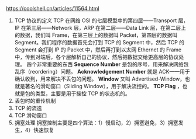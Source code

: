 https://coolshell.cn/articles/11564.html

1. TCP 协议的定义
   TCP 在网络 OSI 的七层模型中的第四层——Transport 层，IP 在第三层——Network 层，ARP 在第二层——Data Link 层，在第二层上的数据，我们叫 Frame，在第三层上的数据叫 Packet，第四层的数据叫 Segment。我们程序的数据首先会打到 TCP 的 Segment 中，然后 TCP 的 Segment 会打到 IP 的 Packet 中，然后再打到以太网 Ethernet 的 Frame 中，传到对端后，各个层解析自己的协议，然后把数据交给更高层的协议处理。
   四个非常重要的东西
   **Sequence Number** 是包的序号，用来解决网络包乱序（reordering）问题。
   **Acknowledgement Number** 就是 ACK——用于确认收到，用来解决不丢包的问题。
   **Window** 又叫 Advertised-Window，也就是著名的滑动窗口（Sliding Window），用于解决流控的。
   **TCP Flag** ，也就是包的类型，主要是用于操控 TCP 的状态机的。
2. 丢包时的重传机制
3. TCP 的流迭
4. TCP 滑动窗口
5. 拥塞处理
   拥塞控制主要是四个算法：1）慢启动，2）拥塞避免，3）拥塞发生，4）快速恢复
